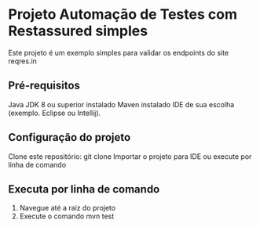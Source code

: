 # Projeto Automação de Testes com Restassured simples

Este projeto é um exemplo simples para validar os endpoints do site reqres.in

## Pré-requisitos

Java JDK 8 ou superior instalado
Maven instalado
IDE de sua escolha (exemplo. Eclipse ou Intellij).

## Configuração do projeto

Clone este repositório: git clone <url>
Importar o projeto para IDE ou execute por linha de comando

## Executa por linha de comando

1. Navegue até a raiz do projeto
2. Execute o comando mvn test